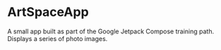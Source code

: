 # ArtSpaceApp

A small app built as part of the Google Jetpack Compose training path. Displays a series of photo images.
